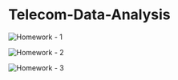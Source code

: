 # Telecom-Data-Analysis

![Homework - 1](https://user-images.githubusercontent.com/45160091/132728494-d6465087-141a-455a-9353-1cff293986eb.png)

![Homework - 2](https://user-images.githubusercontent.com/45160091/132728572-ff42f3fd-0e06-40d6-94ab-963c121d225d.png)

![Homework - 3](https://user-images.githubusercontent.com/45160091/132728544-3e10f5bd-9690-470a-a2a3-27ecd2462f9f.png)

